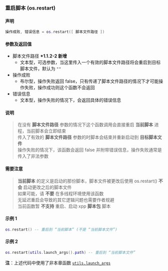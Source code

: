 ### 重启脚本 \(**os\.restart**\)


#### 声明
```lua
操作成败, 错误信息 = os.restart([ 脚本文件路径 ])
```


#### 参数及返回值
- 脚本文件路径 **\*1\.1\.2\-2 新增**
    - 文本型，可选参数，当这里传入一个有效的脚本文件路径将会重启到目标脚本文件，默认为 `""`  
- 操作成败
    - 布尔型，操作失败返回 false，只有传递了脚本文件路径的情况下才可能操作失败，操作成功则这个函数不会返回  
- 错误信息
    - 文本型，操作失败的情况下，会返回具体的错误信息  


#### 说明
> 在没有 **脚本文件路径** 参数的情况下这个函数调用会直接重启 **当前脚本** 进程，当前脚本会立即结束  
> 传入了有效的 **脚本文件路径** 参数的时脚本会结束并重新启动到 **目标脚本文件**  
> 操作失败的情况下，该函数会返回 false 并附带错误信息，操作失败通常是传入了非法参数  


#### 需要注意  
> **当前脚本** 的定义是启动的那份脚本，脚本文件被更改后使用 os\.restart\(\) **不会** 启动更改之后的脚本文件  
> 如果可能，请 **不要** 在多线程环境使用该函数  
> 无延迟重启会导致的其它逻辑问题也需要作者规避  
> 当前函数暂 **不支持** 重启、启动 xpp **脚本包** 脚本  


#### 示例 1  
```lua
os.restart() -- 重启到 “当前脚本” (不是 “当前脚本文件”) 
```


#### 示例 2  
```lua
os.restart(utils.launch_args().path) -- 重启到 “当前脚本文件”
```
**注**：上述代码中使用了非本章函数 [`utils.launch_args`](/Handbook/utils/utils.launch_args.md)

